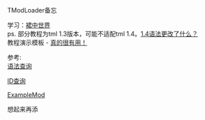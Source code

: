 TModLoader备忘

学习：[裙中世界](https://fs49.org/)  
ps. 部分教程为tml 1.3版本，可能不适配tml 1.4。[1.4语法更改了什么？](https://github.com/tModLoader/tModLoader/wiki/Update-Migration-Guide)  
教程演示模板 - [真的很有用！](https://github.com/CXUtk/TemplateMod2)

参考:  
[语法查询](https://docs.tmodloader.net/html_released/index.html)  
  
[ID查询](https://terraria.wiki.gg/zh/wiki/%E6%95%B0%E6%8D%AE_ID)

[ExampleMod](https://github.com/Cyrillya/Example-Mod-Zh-Project/)
  
想起来再添



